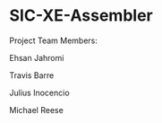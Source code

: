 SIC-XE-Assembler
================

Project Team Members:


Ehsan Jahromi

Travis Barre

Julius Inocencio

Michael Reese
